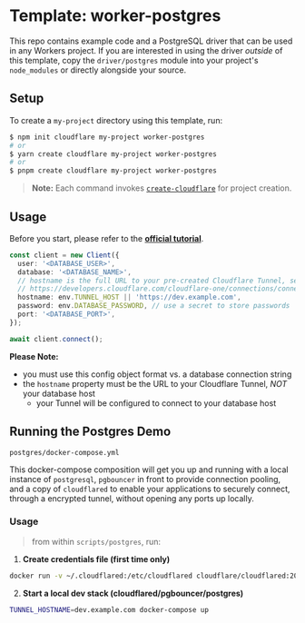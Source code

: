 # Template: worker-postgres

This repo contains example code and a PostgreSQL driver that can be used in any Workers project. If you are interested in using the driver _outside_ of this template, copy the `driver/postgres` module into your project's `node_modules` or directly alongside your source.

## Setup

To create a `my-project` directory using this template, run:

```sh
$ npm init cloudflare my-project worker-postgres
# or
$ yarn create cloudflare my-project worker-postgres
# or
$ pnpm create cloudflare my-project worker-postgres
```

> **Note:** Each command invokes [`create-cloudflare`](https://github.com/lukeed/create-cloudflare) for project creation.

## Usage

Before you start, please refer to the **[official tutorial](https://developers.cloudflare.com/workers/tutorials/query-postgres-from-workers-using-database-connectors)**.

```ts
const client = new Client({
  user: '<DATABASE_USER>',
  database: '<DATABASE_NAME>',
  // hostname is the full URL to your pre-created Cloudflare Tunnel, see documentation here:
  // https://developers.cloudflare.com/cloudflare-one/connections/connect-apps/create-tunnel
  hostname: env.TUNNEL_HOST || 'https://dev.example.com',
  password: env.DATABASE_PASSWORD, // use a secret to store passwords
  port: '<DATABASE_PORT>',
});

await client.connect();
```

**Please Note:**

- you must use this config object format vs. a database connection string
- the `hostname` property must be the URL to your Cloudflare Tunnel, _NOT_ your database host
  - your Tunnel will be configured to connect to your database host

## Running the Postgres Demo

`postgres/docker-compose.yml`

This docker-compose composition will get you up and running with a local instance of `postgresql`,
`pgbouncer` in front to provide connection pooling, and a copy of `cloudflared` to enable your
applications to securely connect, through a encrypted tunnel, without opening any ports up locally.

### Usage

> from within `scripts/postgres`, run:

1. **Create credentials file (first time only)**

```sh
docker run -v ~/.cloudflared:/etc/cloudflared cloudflare/cloudflared:2021.10.5 login
```

2. **Start a local dev stack (cloudflared/pgbouncer/postgres)**

```sh
TUNNEL_HOSTNAME=dev.example.com docker-compose up
```
